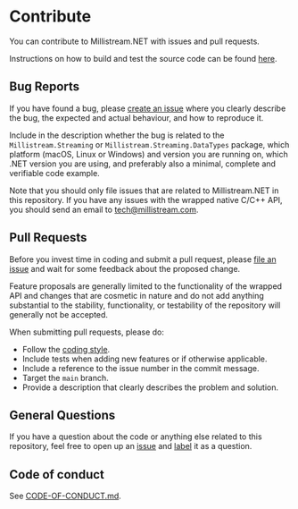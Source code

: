 # Contribute
You can contribute to Millistream.NET with issues and pull requests.

Instructions on how to build and test the source code can be found [here](https://github.com/mgnsm/Millistream.NET/tree/main/Documentation/build-and-test.md).

## Bug Reports
If you have found a bug, please [create an issue](https://docs.github.com/en/github/managing-your-work-on-github/creating-an-issue) where you clearly describe the bug, the expected and actual behaviour, and how to reproduce it.

Include in the description whether the bug is related to the `Millistream.Streaming` or `Millistream.Streaming.DataTypes` package, which platform (macOS, Linux or Windows) and version you are running on, which .NET version you are using, and preferably also a minimal, complete and verifiable code example.

Note that you should only file issues that are related to Millistream.NET in this repository. If you have any issues with the wrapped native C/C++ API, you should send an email to tech@millistream.com.

## Pull Requests
Before you invest time in coding and submit a pull request, please [file an issue](https://docs.github.com/en/github/managing-your-work-on-github/creating-an-issue) and wait for some feedback about the proposed change. 

Feature proposals are generally limited to the functionality of the wrapped API and changes that are cosmetic in nature and do not add anything substantial to the stability, functionality, or testability of the repository will generally not be accepted.

When submitting pull requests, please do:

- Follow the [coding style](https://github.com/mgnsm/Millistream.NET/tree/main/Documentation/coding-style.md).
- Include tests when adding new features or if otherwise applicable.
- Include a reference to the issue number in the commit message.
- Target the `main` branch.
- Provide a description that clearly describes the problem and solution.

## General Questions
If you have a question about the code or anything else related to this repository, feel free to open up an [issue](https://docs.github.com/en/github/managing-your-work-on-github/creating-an-issue) and [label](https://docs.github.com/en/github/managing-your-work-on-github/about-labels) it as a question.

## Code of conduct
See [CODE-OF-CONDUCT.md](CODE-OF-CONDUCT.md).
